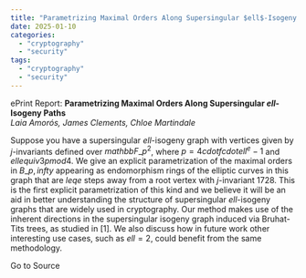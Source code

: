 ```yaml
---
title: "Parametrizing Maximal Orders Along Supersingular $ell$-Isogeny Paths"
date: 2025-01-10
categories: 
  - "cryptography"
  - "security"
tags: 
  - "cryptography"
  - "security"
---
```


ePrint Report: **Parametrizing Maximal Orders Along Supersingular $ell$-Isogeny Paths**  
_Laia Amorós, James Clements, Chloe Martindale_

Suppose you have a supersingular $ell$-isogeny graph with vertices given by $j$-invariants defined over $mathbb{F}\_{p^2}$, where $p = 4 cdot f cdot ell^e - 1$ and $ell equiv 3 pmod{4}$. We give an explicit parametrization of the maximal orders in $B\_{p,infty}$ appearing as endomorphism rings of the elliptic curves in this graph that are $leq e$ steps away from a root vertex with $j$-invariant 1728. This is the first explicit parametrization of this kind and we believe it will be an aid in better understanding the structure of supersingular $ell$-isogeny graphs that are widely used in cryptography. Our method makes use of the inherent directions in the supersingular isogeny graph induced via Bruhat-Tits trees, as studied in \[1\]. We also discuss how in future work other interesting use cases, such as $ell=2$, could benefit from the same methodology.

Go to Source
